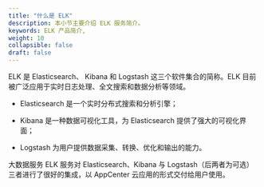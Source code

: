 ```yaml
---
title: "什么是 ELK"
description: 本小节主要介绍 ELK 服务简介。 
keywords: ELK 产品简介, 
weight: 10
collapsible: false
draft: false
---
```


ELK 是 Elasticsearch、 Kibana 和 Logstash 这三个软件集合的简称。ELK 目前被广泛应用于实时日志处理、全文搜索和数据分析等领域。

- Elasticsearch 是一个实时分布式搜索和分析引擎；

- Kibana 是一种数据可视化工具，为 Elasticsearch 提供了强大的可视化界面；

- Logstash 为用户提供数据采集、转换、优化和输出的能力。

大数据服务 ELK 服务对 Elasticsearch、Kibana 与 Logstash（后两者为可选）三者进行了很好的集成，以 AppCenter 云应用的形式交付给用户使用。
